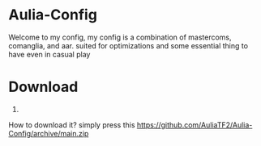 # Aulia-Config
Welcome to my config, my config is a combination of mastercoms, comanglia, and aar. suited for optimizations and some essential thing to have even in casual play

# Download
1.
How to download it? simply press this https://github.com/AuliaTF2/Aulia-Config/archive/main.zip
